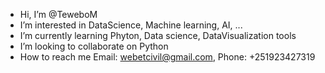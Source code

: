 - Hi, I’m @TeweboM
- I’m interested in DataScience, Machine learning, AI, ...
- I’m currently learning Phyton, Data science, DataVisualization tools
- I’m looking to collaborate on Python
- How to reach me Email: webetcivil@gmail.com, Phone: +251923427319

<!---
TeweboM/TeweboM is a ✨ special ✨ repository because its `README.md` (this file) appears on your GitHub profile.
You can click the Preview link to take a look at your changes.
--->
